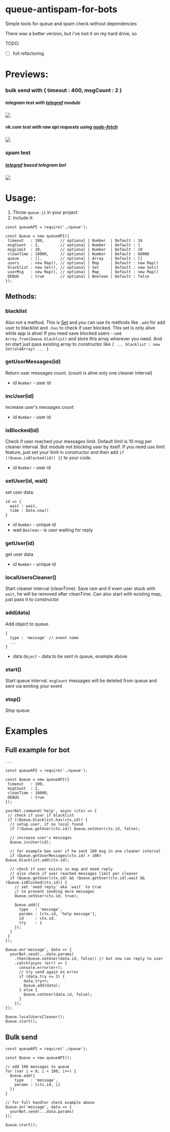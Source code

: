 # queue-antispam-for-bots
Simple tools for queue and spam check without dependencies

There was a better version, but i've lost it on my hard drive, so

TODO:
- [ ] full refactoring

# Previews:

### bulk send with { timeout : 400, msgCount : 2 }
##### telegram test with [telegraf](https://telegraf.js.org) module
![](https://media.giphy.com/media/cnX5TzXRpxVhM14YpX/giphy.gif)

##### vk.com test with raw api requests using [node-fetch](https://www.npmjs.com/package/node-fetch)
![](https://media.giphy.com/media/SSE3H46Cu61RjJQfx0/giphy.gif)

### spam test
##### [telegraf](https://telegraf.js.org) based telegram bot
![](https://media.giphy.com/media/W4iDep0iNEq8sdjhCa/giphy.gif)

# Usage:
1. Throw `queue.js` in your project
2. include it:
```
const queueAPI = require('./queue');

const Queue = new queueAPI({
 timeout   : 100,       // optional | Number  | Default : 34
 msgCount  : 2,         // optional | Number  | Default : 1
 msgLimit  : 10,        // optional | Number  | Default : 10
 cleanTime : 10000,     // optional | Number  | Default : 60000
 queue     : [],        // optional | Array   | Default : []
 users     : new Map(), // optional | Map     | Default : new Map()
 blacklist : new Set(), // optional | Set     | Default : new Set()
 userMsg   : new Map(), // optional | Map     | Default : new Map()
 DEBUG     : true       // optional | Boolean | Default : false
});
```

## Methods:

### blacklist

Also not a method. This is [Set](https://developer.mozilla.org/ru/docs/Web/JavaScript/Reference/Global_Objects/Set) and you can use its methods like `.add` for add user to blacklist and `.has` to check if user blocked. This set is only alive while app is alive! If you need save blocked users - use `Array.from(Queue.blacklist)` and store this array wherever you need. And on start just pass existing array to constructor like `{ ... blacklist : new Set(oldArray) ... }`

### getUserMessages(id)

Return user messages count. (count is alive only one cleaner interval)

- id `Number` - user id

### incUser(id)

Increase user's messages count

- id `Number` - user id

### isBlocked(id)

Check if user reached your messages limit. Default limit is 10 msg per cleaner interval. But module not blocking user by itself. If you need use limit feature, just set your limit in constructor and then add `if (!Queue.isBlocked(id)) {}` to your code.

- id `Number` - user id

### setUser(id, wait)

set user data:
```
id => {
  wait : wait,
  time : Date.now()
}
```

- id   `Number`  - unique id
- wait `Boolean` - is user waiting for reply

### getUser(id)

get user data

- id   `Number`  - unique id

### localUsersCleaner()

Start cleaner interval (cleanTime). Save ram and if even user stuck with `wait`, he will be removed after cleanTime.
Can also start with existing map, just pass it to constructor

### add(data)

Add object to queue.

```
{
  type : 'message' // event name
  ...
}
```
- data `Object` - data to be sent in queue, example above

### start()

Start queue interval. `msgCount` messages will be deleted from queue and sent via emiting your event

### stop()

Stop queue

# Examples

## Full example for bot
```
...

const queueAPI = require('./queue');

const Queue = new queueAPI({
 timeout   : 100,
 msgCount  : 2,
 cleanTime : 10000,
 DEBUG     : true
});

yourBot.command('help', async (ctx) => {
 // check if user if blacklist
 if (!Queue.blacklist.has(ctx.id)) {
  // setup user, if no local found
  if (!Queue.getUser(ctx.id)) Queue.setUser(ctx.id, false);

  // increase user's messages
  Queue.incUser(id);

  // for example ban user if he sent 100 msg in one cleaner interval
  if (Queue.getUserMessages(ctx.id) > 100) Queue.blacklist.add(ctx.id);

  // check if user exists in map and need reply
  // also check if user reached messages limit per cleaner
  if (Queue.getUser(ctx.id) && !Queue.getUser(ctx.id).wait && !Queue.isBlocked(ctx.id)) {
    // set 'need reply' aka `wait` to true
    // to prevent sending more messages
    Queue.setUser(ctx.id, true);

    Queue.add({
      type   : 'message',
      params : [ctx.id, 'help message'],
      id     : ctx.id,
      try    : 1
    });
  }
 }
});

Queue.on('message', data => {
  yourBot.send(...data.params)
    .then(Queue.setUser(data.id, false)) // bot now can reply to user
    .catch(async (err) => {
      console.error(err);
      // try send again on error
      if (data.try <= 3) {
        data.try++;
        Queue.add(data);
      } else {
        Queue.setUser(data.id, false);
      }
    });
});

Queue.localUsersCleaner();
Queue.start();
```

## Bulk send
```
const queueAPI = require('./queue');

const Queue = new queueAPI();

// add 100 messages to queue
for (var i = 0; i < 100; i++) {
  Queue.add({
    type   : 'message',
    params : [ctx.id, i]
  })
}

// for full handler check example above
Queue.on('message', data => {
  yourBot.send(...data.params)
});

Queue.start();
```
